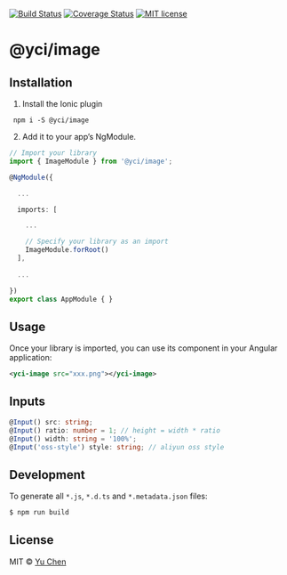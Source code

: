 [![Build Status](https://travis-ci.org/yc-ionic/image.svg?branch=master)](https://travis-ci.org/yc-ionic/image.svg?branch=master)
[![Coverage Status](https://coveralls.io/repos/github/yc-ionic/image/badge.svg?branch=master)](https://coveralls.io/github/yc-ionic/image?branch=master)
[![MIT license](http://img.shields.io/badge/license-MIT-brightgreen.svg)](http://opensource.org/licenses/MIT)

# @yci/image

## Installation

1. Install the Ionic plugin
```
 npm i -S @yci/image
```

2. Add it to your app’s NgModule.

```typescript
// Import your library
import { ImageModule } from '@yci/image';

@NgModule({

  ...

  imports: [

    ...

    // Specify your library as an import
    ImageModule.forRoot()
  ],
  
  ...

})
export class AppModule { }
```

## Usage
Once your library is imported, you can use its component in your Angular application:

```xml
<yci-image src="xxx.png"></yci-image>
```

## Inputs
```ts
@Input() src: string;
@Input() ratio: number = 1; // height = width * ratio
@Input() width: string = '100%';
@Input('oss-style') style: string; // aliyun oss style
```

## Development

To generate all `*.js`, `*.d.ts` and `*.metadata.json` files:

```bash
$ npm run build
```

## License

MIT © [Yu Chen](mailto:yu.chen@live.ie)

